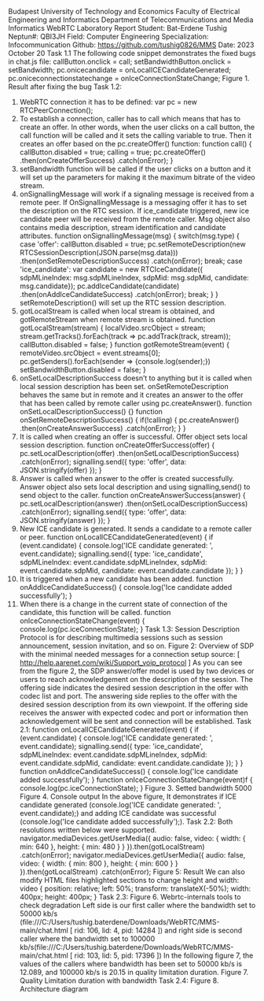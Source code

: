 Budapest University of Technology and Economics
Faculty of Electrical Engineering and Informatics
Department of Telecommunications and Media Informatics
WebRTC Laboratory Report
Student: Bat-Erdene Tushig Neptun#: QBI3JH
Field: Computer Engineering Specialization: Infocommunication
Github: https://github.com/tushig0826/MMS
Date: 2023 October 20
Task 1.1
The following code snippet demonstrates the fixed bugs in chat.js file:
callButton.onclick = call;
setBandwidthButton.onclick = setBandwidth;
pc.onicecandidate = onLocalICECandidateGenerated;
pc.oniceconnectionstatechange = onIceConnectionStateChange;
Figure 1. Result after fixing the bug
Task 1.2:
1. WebRTC connection it has to be defined:
var pc = new RTCPeerConnection();
2. To establish a connection, caller has to call which means that has to create an offer. In
other words, when the user clicks on a call button, the call function will be called and it
sets the calling variable to true. Then it creates an offer based on the pc.createOffer()
function:
function call() {
callButton.disabled = true;
calling = true;
pc.createOffer()
.then(onCreateOfferSuccess)
.catch(onError);
}
3. setBandwidth function will be called if the user clicks on a button and it will set up the
parameters for making it the maximum bitrate of the video stream.
4. onSignallingMessage will work if a signaling message is received from a remote peer. If
OnSignallingMessage is a messaging offer it has to set the description on the RTC
session.
If ice_candidate triggered, new ice candidate peer will be received from the remote
caller. Msg object also contains media description, stream identification and candidate
attributes.
function onSignallingMessage(msg) {
switch(msg.type) {
case 'offer':
callButton.disabled = true;
pc.setRemoteDescription(new RTCSessionDescription(JSON.parse(msg.data)))
.then(onSetRemoteDescriptionSuccess)
.catch(onError);
break;
case 'ice_candidate':
var candidate = new RTCIceCandidate({
sdpMLineIndex: msg.sdpMLineIndex,
sdpMid: msg.sdpMid,
candidate: msg.candidate});
pc.addIceCandidate(candidate)
.then(onAddIceCandidateSuccess)
.catch(onError);
break;
}
}
setRemoteDescription() will set up the RTC session description.
5. gotLocalStream is called when local stream is obtained, and gotRemoteStream when
remote stream is obtained.
function gotLocalStream(stream) {
localVideo.srcObject = stream;
stream.getTracks().forEach(track => pc.addTrack(track, stream));
callButton.disabled = false;
}
function gotRemoteStream(event) {
remoteVideo.srcObject = event.streams[0];
pc.getSenders().forEach(sender => {console.log(sender);})
setBandwidthButton.disabled = false;
}
6. onSetLocalDescriptionSuccess doesn’t to anything but it is called when local session
description has been set. onSetRemoteDescription behaves the same but in remote and
it creates an answer to the offer that has been called by remote caller using
pc.createAnswer().
function onSetLocalDescriptionSuccess() {}
function onSetRemoteDescriptionSuccess() {
if(!calling) {
pc.createAnswer()
.then(onCreateAnswerSuccess)
.catch(onError);
}
}
7. It is called when creating an offer is successful. Offer object sets local session
description.
function onCreateOfferSuccess(offer) {
pc.setLocalDescription(offer)
.then(onSetLocalDescriptionSuccess)
.catch(onError);
signalling.send({
type: 'offer',
data: JSON.stringify(offer)
});
}
8. Answer is called when answer to the offer is created successfully. Answer object also
sets local description and using signalling,send() to send object to the caller.
function onCreateAnswerSuccess(answer) {
pc.setLocalDescription(answer)
.then(onSetLocalDescriptionSuccess)
.catch(onError);
signalling.send({
type: 'offer',
data: JSON.stringify(answer)
});
}
9. New ICE candidate is generated. It sends a candidate to a remote caller or peer.
function onLocalICECandidateGenerated(event) {
if (event.candidate) {
console.log('ICE candidate generated: ', event.candidate);
signalling.send({
type: 'ice_candidate',
sdpMLineIndex: event.candidate.sdpMLineIndex,
sdpMid: event.candidate.sdpMid,
candidate: event.candidate.candidate
});
}
}
10. It is triggered when a new candidate has been added.
function onAddIceCandidateSuccess() {
console.log('Ice candidate added successfully');
}
11. When there is a change in the current state of connection of the candidate, this function
will be called.
function onIceConnectionStateChange(event) {
console.log(pc.iceConnectionState);
}
Task 1.3:
Session Description Protocol is for describing multimedia sessions such as session
announcement, session invitation, and so on.
Figure 2: Overview of SDP with the minimal needed messages for a connection setup source: [
http://help.aarenet.com/wiki/Support_voip_protocol ]
As you can see from the figure 2, the SDP answer/offer model is used by two devices or users
to reach acknowledgement on the description of the session.
The offering side indicates the desired session description in the offer with codec list and port.
The answering side replies to the offer with the desired session description from its own
viewpoint. If the offering side receives the answer with expected codec and port or information
then acknowledgement will be sent and connection will be established.
Task 2.1:
function onLocalICECandidateGenerated(event) {
if (event.candidate) {
console.log('ICE candidate generated: ', event.candidate);
signalling.send({
type: 'ice_candidate',
sdpMLineIndex: event.candidate.sdpMLineIndex,
sdpMid: event.candidate.sdpMid,
candidate: event.candidate.candidate
});
}
}
function onAddIceCandidateSuccess() {
console.log('Ice candidate added successfully');
}
function onIceConnectionStateChange(event)f {
console.log(pc.iceConnectionState);
}
Figure 3. Setted bandwidth 5000
Figure 4. Console output
In the above figure, It demonstrates if ICE candidate generated (console.log('ICE candidate
generated: ', event.candidate);) and adding ICE candidate was successful (console.log('Ice
candidate added successfully');).
Task 2.2:
Both resolutions written below were supported.
navigator.mediaDevices.getUserMedia({
audio: false,
video: {
width: { min: 640 },
height: { min: 480 }
}
}).then(gotLocalStream)
.catch(onError);
navigator.mediaDevices.getUserMedia({
audio: false,
video: {
width: { min: 800 },
height: { min: 600 }
}
}).then(gotLocalStream)
.catch(onError);
Figure 5: Result
We can also modify HTML files highlighted sections to change height and width:
video {
position: relative;
left: 50%;
transform: translateX(-50%);
width: 400px;
height: 400px; }
Task 2.3:
Figure 6. Webrtc-internals tools to check degradation
Left side is our first caller where the bandwidth set to 50000 kb/s
(file:///C:/Users/tushig.baterdene/Downloads/WebRTC/MMS-main/chat.html [ rid: 106, lid: 4, pid:
14284 ]) and right side is second caller where the bandwidth set to 100000
kb/s(file:///C:/Users/tushig.baterdene/Downloads/WebRTC/MMS-main/chat.html [ rid: 103, lid: 5,
pid: 17396 ])
In the following figure 7, the values of the callers where bandwidth has been set to 50000 kb/s is
12.089, and 100000 kb/s is 20.15 in quality limitation duration.
Figure 7. Quality Limitation duration with bandwidth
Task 2.4:
Figure 8. Architecture diagram
